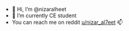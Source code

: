 - 👋 Hi, I’m @nizaralheet
- 🌱 I’m currently CE student 
-  You can reach me on reddit [u/nizar_al7eet](https://www.reddit.com/user/nizar_al7eet/) 📫  

<!---
nizaralheet/nizaralheet is a ✨ special ✨ repository because its `README.md` (this file) appears on your GitHub profile.
You can click the Preview link to take a look at your changes.
--->
